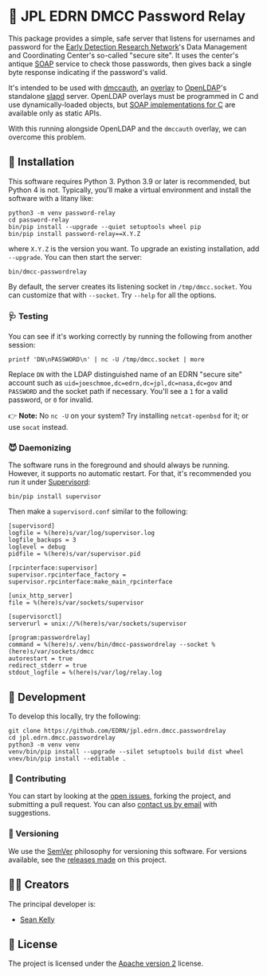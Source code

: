 # 🏃 JPL EDRN DMCC Password Relay

This package provides a simple, safe server that listens for usernames and password for the [Early Detection Research Network](https://edrn.nci.nih.gov/)'s Data Management and Coordinating Center's so-called "secure site". It uses the center's antique [SOAP](http://keithba.net/simplicity-and-utility-or-why-soap-lost) service to check those passwords, then gives back a single byte response indicating if the password's valid.

It's intended to be used with [dmccauth](https://github.com/EDRN/dmccauth), an [overlay](https://www.openldap.org/doc/admin26/overlays.html) to [OpenLDAP](https://www.openldap.org/)'s standalone [slapd](https://www.openldap.org/doc/admin26/intro.html#What%20is%20slapd%20and%20what%20can%20it%20do) server. OpenLDAP overlays must be programmed in C and use dynamically-loaded objects, but [SOAP implementations for C](https://www.genivia.com/products.html#gsoap) are available only as static APIs.

With this running alongside OpenLDAP and the `dmccauth` overlay, we can overcome this problem.


## 💽 Installation

This software requires Python 3. Python 3.9 or later is recommended, but Python 4 is not. Typically, you'll make a virtual environment and install the software with a litany like:

    python3 -m venv password-relay
    cd password-relay
    bin/pip install --upgrade --quiet setuptools wheel pip
    bin/pip install password-relay==X.Y.Z

where `X.Y.Z` is the version you want. To upgrade an existing installation, add `--upgrade`. You can then start the server:

    bin/dmcc-passwordrelay

By default, the server creates its listening socket in `/tmp/dmcc.socket`. You can customize that with `--socket`. Try `--help` for all the options.


### 🩺 Testing

You can see if it's working correctly by running the following from another session:

    printf 'DN\nPASSWORD\n' | nc -U /tmp/dmcc.socket | more

Replace `DN` with the LDAP distinguished name of an EDRN "secure site" account such as `uid=joeschmoe,dc=edrn,dc=jpl,dc=nasa,dc=gov` and `PASSWORD` and the socket path if necessary. You'll see a `1` for a valid password, or `0` for invalid.

👉 **Note:** No `nc -U` on your system? Try installing `netcat-openbsd` for it; or use `socat` instead.


### 😈 Daemonizing

The software runs in the foreground and should always be running. However, it supports no automatic restart. For that, it's recommended you run it under [Supervisord](http://supervisord.org):

    bin/pip install supervisor

Then make a `supervisord.conf` similar to the following:

    [supervisord]
    logfile = %(here)s/var/log/supervisor.log
    logfile_backups = 3
    loglevel = debug
    pidfile = %(here)s/var/supervisor.pid

    [rpcinterface:supervisor]
    supervisor.rpcinterface_factory = supervisor.rpcinterface:make_main_rpcinterface

    [unix_http_server]
    file = %(here)s/var/sockets/supervisor

    [supervisorctl]
    serverurl = unix://%(here)s/var/sockets/supervisor

    [program:passwordrelay]
    command = %(here)s/.venv/bin/dmcc-passwordrelay --socket %(here)s/var/sockets/dmcc
    autorestart = true
    redirect_stderr = true
    stdout_logfile = %(here)s/var/log/relay.log


## 🔧 Development

To develop this locally, try the following:

    git clone https://github.com/EDRN/jpl.edrn.dmcc.passwordrelay
    cd jpl.edrn.dmcc.passwordrelay
    python3 -m venv venv
    venv/bin/pip install --upgrade --silet setuptools build dist wheel
    vnev/bin/pip install --editable .


### 👥 Contributing

You can start by looking at the [open issues](https://github.com/EDRN/jpl.edrn.ldap.sync/issues), forking the project, and submitting a pull request. You can also [contact us by email](mailto:ic-portal@jpl.nasa.gov) with suggestions.


### 🔢 Versioning

We use the [SemVer](https://semver.org/) philosophy for versioning this software. For versions available, see the [releases made](https://github.com/EDRN/jpl.edrn.ldap.sync/releases) on this project.


## 👩‍🎨 Creators

The principal developer is:

- [Sean Kelly](https://github.com/nutjob4life)


## 📃 License

The project is licensed under the [Apache version 2](LICENSE.md) license.

